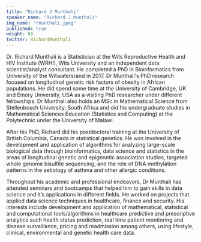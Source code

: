 ```yaml
---
title: "Richard J Munthali"
speaker_name: "Richard J Munthali"
img_name: "rmunthali.jpeg"
published: true
weight: 80
twitter: RichardMunthali
---
```


Dr. Richard Munthali is a Statistician at the Wits Reproductive Health and HIV Institute (WRHI), Wits University and an independent data scientist/analyst consultant. He completed a PhD in Bioinformatics from University of the Witwatersrand in 2017. Dr Munthali's PhD research focused on longitudinal genetic risk factors of obesity in African populations. He did spend some time at the University of Cambridge, UK and Emory University, USA as a visiting PhD researcher under different fellowships. Dr Munthali also holds an MSc in Mathematical Science from Stellenbosch University, South Africa and did his undergraduate studies in Mathematical Sciences Education (Statistics and Computing) at the Polytechnic under the University of Malawi.

After his PhD, Richard did his postdoctoral training at the University of British Columbia, Canada in statistical genetics. He was involved in the development and application of algorithms for analyzing large-scale biological data through bioinformatics, data science and statistics in the areas of longitudinal genetic and epigenetic association studies, targeted whole genome bisulfite sequencing, and the role of DNA methylation patterns in the aetiology of asthma and other allergic conditions.

Throughout his academic and professional endeavors, Dr Munthali has attended seminars and bootcamps that helped him to gain skills in data science and it’s applications in different fields. He worked on projects that applied data science techniques in healthcare, finance and security. His interests include development and application of mathematical, statistical and computational tools/algorithms in healthcare predictive and prescriptive analytics such health status prediction, real time patient monitoring and disease surveillance, pricing and readmission among others, using lifestyle, clinical, environmental and genetic health care data.
